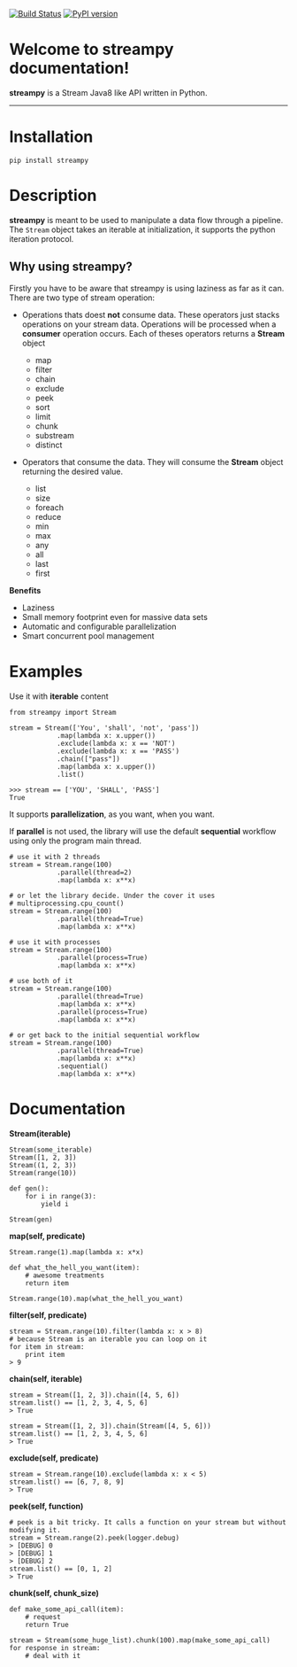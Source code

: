 [![Build Status](https://travis-ci.org/tolsac/streampy.svg?branch=master)](https://travis-ci.org/tolsac/streampy) [![PyPI version](https://badge.fury.io/py/streampy.svg)](https://badge.fury.io/py/streampy)

Welcome to streampy documentation!
===================


**streampy** is a Stream Java8 like API written in Python. 

----------

Installation
============

```
pip install streampy
```

Description
===========

**streampy** is meant to be used to manipulate a data flow through a pipeline. The ```Stream``` object takes an iterable at initialization, it supports the python iteration protocol.

Why using streampy?
-------------------

Firstly you have to be aware that streampy is using laziness as far as it can. There are two type of stream operation:

- Operations thats doest **not** consume data. These operators just stacks operations on your stream data. Operations will be processed when a **consumer** operation occurs. Each of theses operators returns a **Stream** object
	- map
	- filter
	- chain
	- exclude
	- peek
	- sort
	- limit
	- chunk
	- substream
	- distinct

- Operators that consume the data. They will consume the **Stream** object returning the desired value.
	- list
	- size
	- foreach
	- reduce
	- min
	- max
	- any
	- all
	- last
	- first


**Benefits**
 - Laziness 
 - Small memory footprint even for massive data sets
 - Automatic and configurable parallelization
 - Smart concurrent pool management

Examples
========

Use it with **iterable** content
```
from streampy import Stream

stream = Stream(['You', 'shall', 'not', 'pass'])
			.map(lambda x: x.upper())
            .exclude(lambda x: x == 'NOT')
            .exclude(lambda x: x == 'PASS')
            .chain(["pass"])
            .map(lambda x: x.upper())
            .list()

>>> stream == ['YOU', 'SHALL', 'PASS']
True
```

It supports **parallelization**, as you want, when you want. 

If **parallel** is not used, the library will use the default **sequential** workflow using only the program main thread.
```
# use it with 2 threads
stream = Stream.range(100)
			.parallel(thread=2)
			.map(lambda x: x**x)

# or let the library decide. Under the cover it uses 
# multiprocessing.cpu_count()
stream = Stream.range(100)
			.parallel(thread=True)
			.map(lambda x: x**x)

# use it with processes
stream = Stream.range(100)
			.parallel(process=True)
			.map(lambda x: x**x)

# use both of it
stream = Stream.range(100)
			.parallel(thread=True)
			.map(lambda x: x**x)
			.parallel(process=True)
			.map(lambda x: x**x)

# or get back to the initial sequential workflow
stream = Stream.range(100)
			.parallel(thread=True)
			.map(lambda x: x**x)
			.sequential()
			.map(lambda x: x**x)

```

Documentation
=============

**Stream(iterable)**
```
Stream(some_iterable)
Stream([1, 2, 3])
Stream((1, 2, 3))
Stream(range(10))

def gen():
    for i in range(3):
        yield i

Stream(gen)
```

**map(self, predicate)**

```
Stream.range(1).map(lambda x: x*x)

def what_the_hell_you_want(item):
	# awesome treatments
	return item
	
Stream.range(10).map(what_the_hell_you_want)
```
**filter(self, predicate)**
```
stream = Stream.range(10).filter(lambda x: x > 8)
# because Stream is an iterable you can loop on it
for item in stream:
    print item
> 9
```
**chain(self, iterable)**
```
stream = Stream([1, 2, 3]).chain([4, 5, 6])
stream.list() == [1, 2, 3, 4, 5, 6]
> True

stream = Stream([1, 2, 3]).chain(Stream([4, 5, 6]))
stream.list() == [1, 2, 3, 4, 5, 6]
> True
```
**exclude(self, predicate)**
```
stream = Stream.range(10).exclude(lambda x: x < 5)
stream.list() == [6, 7, 8, 9]
> True
```

**peek(self, function)**
```
# peek is a bit tricky. It calls a function on your stream but without modifying it. 
stream = Stream.range(2).peek(logger.debug)
> [DEBUG] 0
> [DEBUG] 1
> [DEBUG] 2
stream.list() == [0, 1, 2]
> True
```

**chunk(self, chunk_size)**
```
def make_some_api_call(item):
	# request
	return True

stream = Stream(some_huge_list).chunk(100).map(make_some_api_call)
for response in stream:
	# deal with it
```
